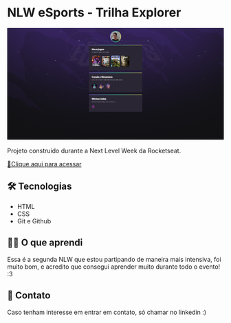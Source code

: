 # NLW eSports - Trilha Explorer

![preview](./.github/Projeto.png)

Projeto construido durante a Next Level Week da Rocketseat.

[🔗Clique aqui para acessar](p)

## 🛠 Tecnologias

- HTML
- CSS
- Git e Github

## 👨‍💻 O que aprendi

Essa é a segunda NLW que estou partipando de maneira mais intensiva, foi muito bom, e acredito que consegui aprender muito durante todo o evento! :3

## 💛 Contato

Caso tenham interesse em entrar em contato, só chamar no linkedin :)
